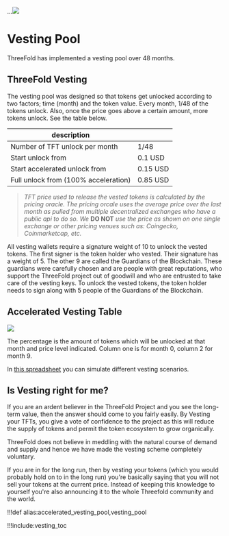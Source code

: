 ...![](img/sustainable_.png)

# Vesting Pool

ThreeFold has implemented a vesting pool over 48 months.

## ThreeFold Vesting 

The vesting pool was designed so that tokens get unlocked according to two factors; time (month) and the token value. Every month, 1/48 of the tokens unlock. Also, once the price goes above a certain amount, more tokens unlock. See the table below.

| description                          |          |
| ------------------------------------ | -------- |
| Number of TFT unlock per month       | 1/48     |
| Start unlock from                    | 0.1 USD  |
| Start accelerated unlock from        | 0.15 USD |
| Full unlock from (100% acceleration) | 0.85 USD |


> *TFT price used to release the vested tokens is calculated by the pricing oracle. The pricing orcale uses the average price over the last month as pulled from multiple decentralized exchanges who have a public api to do so. We* **DO NOT** *use the price as shown on one single exchange or other pricing venues such as: Coingecko, Coinmarketcap, etc.*

All vesting wallets require a signature weight of 10 to unlock the vested tokens. The first signer is the token holder who vested. Their signature has a weight of 5. The other 9 are called the Guardians of the Blockchain. These guardians were carefully chosen and are people with great reputations, who support the ThreeFold project out of goodwill and who are entrusted to take care of the vesting keys. To unlock the vested tokens, the token holder needs to sign along with 5 people of the Guardians of the Blockchain.

## Accelerated Vesting Table

![](img/vesting_scheme.jpg)

The percentage is the amount of tokens which will be unlocked at that month and price level indicated. Column one is for month 0, column 2 for month 9.

In [this spreadsheet](https://secure.threefold.me/sheet/#/2/sheet/view/1n-dKvn0uImvw9y72Wai1eXhVtKLP5-gRnNT4ZmO3dQ/) you can simulate different vesting scenarios.

## Is Vesting right for me?

If you are an ardent believer in the ThreeFold Project and you see the long-term value, then the answer should come to you fairly easily. By Vesting your TFTs, you give a vote of confidence to the project as this will reduce the supply of tokens and permit the token ecosystem to grow organically. 

ThreeFold does not believe in meddling with the natural course of demand and supply and hence we have made the vesting scheme completely voluntary.

If you are in for the long run, then by vesting your tokens (which you would probably hold on to in the long run) you're basically saying that you will not sell your tokens at the current price. Instead of keeping this knowledge to yourself you're also announcing it to the whole Threefold community and the world.

!!!def alias:accelerated_vesting_pool,vesting_pool

!!!include:vesting_toc